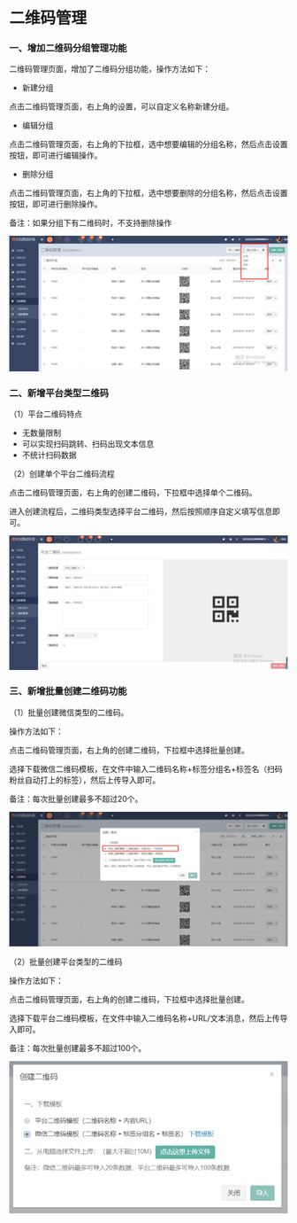 # 二维码管理

### 一、增加二维码分组管理功能

二维码管理页面，增加了二维码分组功能，操作方法如下：

* 新建分组

点击二维码管理页面，右上角的设置，可以自定义名称新建分组。

* 编辑分组

点击二维码管理页面，右上角的下拉框，选中想要编辑的分组名称，然后点击设置按钮，即可进行编辑操作。

* 删除分组

点击二维码管理页面，右上角的下拉框，选中想要删除的分组名称，然后点击设置按钮，即可进行删除操作。

备注：如果分组下有二维码时，不支持删除操作

![](/assets/1533114059%281%29.jpg)

### 二、新增平台类型二维码

（1）平台二维码特点

* 无数量限制
* 可以实现扫码跳转、扫码出现文本信息
* 不统计扫码数据

（2）创建单个平台二维码流程

点击二维码管理页面，右上角的创建二维码，下拉框中选择单个二维码。

进入创建流程后，二维码类型选择平台二维码，然后按照顺序自定义填写信息即可。

![](/assets/1533114156%281%29.jpg)

### 三、新增批量创建二维码功能

（1）批量创建微信类型的二维码。

操作方法如下：

点击二维码管理页面，右上角的创建二维码，下拉框中选择批量创建。

选择下载微信二维码模板，在文件中输入二维码名称+标签分组名+标签名（扫码粉丝自动打上的标签），然后上传导入即可。

备注：每次批量创建最多不超过20个。

![](/assets/1533114213%281%29.jpg)

（2）批量创建平台类型的二维码

操作方法如下：

点击二维码管理页面，右上角的创建二维码，下拉框中选择批量创建。

选择下载平台二维码模板，在文件中输入二维码名称+URL/文本消息，然后上传导入即可。

备注：每次批量创建最多不超过100个。

![](/assets/1533114287%281%29.jpg)



